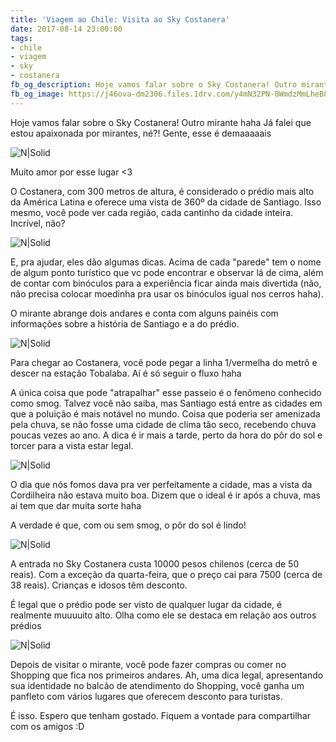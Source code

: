 ```yaml
---
title: 'Viagem ao Chile: Visita ao Sky Costanera'
date: 2017-08-14 23:00:00
tags:  
- chile
- viagem 
- sky
- costanera
fb_og_description: Hoje vamos falar sobre o Sky Costanera! Outro mirante haha! Já falei que estou apaixonada por mirantes, né?! Gente, esse é demaaaaais! 
fb_og_image: https://j46ova-dm2306.files.1drv.com/y4mN32PN-8WmdzMmLheB8YOrjUJFGNoXSul2JX5Oe07n93gGbyLOqX3-iuwzxYcYe2lkToXk_ay__5HTSNjilxyPv6Gw1NHAEgv5x76KhaXROZUyvoTj2QSB5r5Y0pl20V4Z1BOcqfqHRjj944lrgL8Zefm3IXrmyglFoUJh1JI_eqdyJAA6s_j9Ow3qOOTwZKKeHfJn5ZYQivYLwRg8lSE1Q?width=660&height=538&cropmode=none
---
```


Hoje vamos falar sobre o Sky Costanera! Outro mirante haha
Já falei que estou apaixonada por mirantes, né?!
Gente, esse é demaaaaais 

![N|Solid](https://j46ova-dm2306.files.1drv.com/y4mN32PN-8WmdzMmLheB8YOrjUJFGNoXSul2JX5Oe07n93gGbyLOqX3-iuwzxYcYe2lkToXk_ay__5HTSNjilxyPv6Gw1NHAEgv5x76KhaXROZUyvoTj2QSB5r5Y0pl20V4Z1BOcqfqHRjj944lrgL8Zefm3IXrmyglFoUJh1JI_eqdyJAA6s_j9Ow3qOOTwZKKeHfJn5ZYQivYLwRg8lSE1Q?width=660&height=538&cropmode=none)
<!-- more -->
Muito amor por esse lugar <3 

O Costanera, com 300 metros de altura, é considerado o prédio mais alto da América Latina e oferece uma vista de 360º da cidade de Santiago. Isso mesmo, você pode ver cada região, cada cantinho da cidade inteira. Incrível, não?

![N|Solid](https://j44pyq-dm2306.files.1drv.com/y4m8_BoR5G8O2aAQ5pZJbqrhwoeG-XwRubVxJSgnd1uZVIWdqbKwZ5rcDiURNHkgFYYf7WYziCKcWu9Iw7-h2cUDwxt8nxTVfacYxxNOZgOfmVA2EB_EJdv0tTkkZrWjsFT947xDQVv_7CfRUCCdo26-hFDSGWavXW5xcfyl77VyPsxXANlublBuxRbJVoPp5gihEvfziFfpujSEjMPJo8q8Q?width=660&height=480&cropmode=none)

E, pra ajudar, eles dão algumas dicas. Acima de cada "parede" tem o nome de algum ponto turístico que vc pode encontrar e observar lá de cima, além de contar com binóculos para a experiência ficar ainda mais divertida (não, não precisa colocar moedinha pra usar os binóculos igual nos cerros haha). 

O mirante abrange dois andares e conta com alguns painéis com informações sobre a história de Santiago e a do prédio.

![N|Solid](https://jbngag-dm2306.files.1drv.com/y4m6xU4bST7RUbxauwqT15KD-44nVvfj1lpfYPyyvjBG3CAb-G-wTy7SlafhBcFCtQ2Ggx6jFA98LKpwCbokItd9FhyQD3EZ7ipeMJOXXW2XmDn3aStf8vX-fP3O0_yyFNcssda3jmrV4dLIgp-12WAT9kHQ9yZ5H14U7j2vtJImXWhW4Tb_JawX5dXumR_BrselnuVxep5BBT9tvyrv6-5TA?width=660&height=440&cropmode=none)

Para chegar ao Costanera, você pode pegar a linha 1/vermelha do metrô e descer na  estação Tobalaba. Aí é só seguir o fluxo haha 

A única coisa que pode "atrapalhar" esse passeio é o fenômeno conhecido como smog.
Talvez você não saiba, mas Santiago está entre as cidades em que a poluição é mais notável no mundo. Coisa que poderia ser amenizada pela chuva, se não fosse uma cidade de clima tão seco, recebendo chuva poucas vezes ao ano. 
A dica é ir mais a tarde, perto da hora do pôr do sol e torcer para a vista estar legal.

![N|Solid](https://jblf9g-dm2306.files.1drv.com/y4m-rW4GPrKw-FWNo0eASplZp35XFoe8wjfPothzRB7PdwfRJ6GZ1m3r6xSk9dRE6ttPP_r_6ZlLRaKU4Hg1zeKk7Me78MkZJec_jPzAPzWMdR6hGb6DShYTI8wsz-FADqvbbSVfTKSE6Nm7XmtJQYqGbL5ZkQnnEWg2qtu_sGC-_E82KbmYbuGTvGNjo-KcUaQkezmO7tekHjHwVpdPmMFcQ?width=495&height=660&cropmode=none)

O dia que nós fomos dava pra ver perfeitamente a cidade, mas a vista da Cordilheira não estava muito boa. Dizem que o ideal é ir após a chuva, mas aí tem que dar muita sorte haha 

A verdade é que, com ou sem smog, o pôr do sol é lindo! 


  ![N|Solid](https://jbnnsq-dm2306.files.1drv.com/y4m8LWYyoF1S9AO61U93tQHBJ06dFKZ2jPNMpcjYT1kxowRdADFGBWC-_YhvblHQAKwomki35oD422w9B3vyyWGzBGLHQ1t2J1Ub9m7eWbDIvbNq7qtlXBFRiWglaIHBAf-1CIJaw-EklrNjS3F7UQcEpgQwtKfxCDXIDE1by9qIon03zxtSMrOjbJYTD1qYH_FB93k2CXdxplaCUr2iS9VNQ?width=660&height=660&cropmode=none)
  
  A entrada no Sky Costanera custa 10000 pesos chilenos (cerca de 50 reais). Com a exceção da quarta-feira, que o preço cai para 7500 (cerca de 38 reais). Crianças e idosos têm desconto. 
  
  É legal que o prédio pode ser visto de qualquer lugar da cidade, é realmente muuuuito alto. 
  Olha como ele se destaca em relação aos outros prédios 
  
   ![N|Solid](https://jbkwva-dm2306.files.1drv.com/y4mIXbLwbATSiwHYH-zBP2SEpu78t2KeYqDIdFPBy8vBVCF54G0RqVB_BhRq5Jpl4ZuTHIH65JYui3_5DxGoQWQv3U4Kcj3SXCsCZb3rFZ4rQ8Iu5iO7Dc32mE5R0N-oJRVq9C645HiGKcsu1duz9lQMVgoTaVrE4oPZio-NRQNdzujuSyHoitjdPz3Ks1SJFY5g52vqWjtAh--3MwFRN6Dfg?width=660&height=377&cropmode=none)

 Depois de visitar o mirante, você pode fazer compras ou comer no Shopping que fica nos primeiros andares. 
 Ah, uma dica legal, apresentando sua identidade no balcão de atendimento do Shopping, você ganha um panfleto com vários lugares que oferecem desconto para turistas. 
 
 É isso. Espero que tenham gostado. Fiquem a vontade para compartilhar com os amigos :D
 